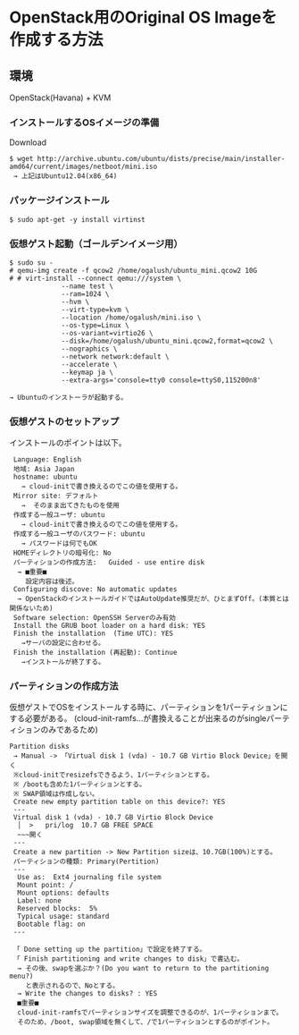 <!--
************************************************************
OpenStackのOSイメージを独自に作成する方法
参照元: http://docs.openstack.org/image-guide/content/ubuntu-image.html#d6e1013
        http://docs.openstack.org/image-guide/content/ch_openstack_images.html#support-resizing
        https://help.ubuntu.com/community/Installation/MinimalCD#A64-bit_PC_.28amd64.2C_x86_64.29
        http://docs.openstack.org/image-guide/content/ch_openstack_images.html
Copyright (c) Takehiko OGASAWARA 2014 All Rights Reserved.
************************************************************
-->

# OpenStack用のOriginal OS Imageを作成する方法
## 環境
 OpenStack(Havana) + KVM

### インストールするOSイメージの準備
Download
```
$ wget http://archive.ubuntu.com/ubuntu/dists/precise/main/installer-amd64/current/images/netboot/mini.iso
 → 上記はUbuntu12.04(x86_64)
```

### パッケージインストール
```
$ sudo apt-get -y install virtinst
```

### 仮想ゲスト起動（ゴールデンイメージ用）
```
$ sudo su -
# qemu-img create -f qcow2 /home/ogalush/ubuntu_mini.qcow2 10G
# # virt-install --connect qemu:///system \
             --name test \
             --ram=1024 \
             --hvm \
             --virt-type=kvm \
             --location /home/ogalush/mini.iso \
             --os-type=Linux \
             --os-variant=virtio26 \
             --disk=/home/ogalush/ubuntu_mini.qcow2,format=qcow2 \
             --nographics \
             --network network:default \
             --accelerate \
             --keymap ja \
             --extra-args='console=tty0 console=ttyS0,115200n8'

→ Ubuntuのインストーラが起動する。
```

### 仮想ゲストのセットアップ
インストールのポイントは以下。
```
 Language: English
 地域: Asia Japan
 hostname: ubuntu
   → cloud-initで書き換えるのでこの値を使用する。
 Mirror site: デフォルト
   →  そのまま出てきたものを使用
 作成する一般ユーザ: ubuntu
   → cloud-initで書き換えるのでこの値を使用する。
 作成する一般ユーザのパスワード: ubuntu
   → パスワードは何でもOK
 HOMEディレクトリの暗号化: No
 パーティションの作成方法:   Guided - use entire disk
  → ■重要■
    設定内容は後述。
 Configuring discove: No automatic updates
  → OpenStackのインストールガイドではAutoUpdate推奨だが、ひとまずOff。(本質とは関係ないため)
 Software selection: OpenSSH Serverのみ有効
 Install the GRUB boot loader on a hard disk: YES
 Finish the installation  (Time UTC): YES
   →サーバの設定に合わせる。
 Finish the installation (再起動): Continue
   →インストールが終了する。
```

### パーティションの作成方法
仮想ゲストでOSをインストールする時に、パーティションを1パーティションにする必要がある。
(cloud-init-ramfs...が書換えることが出来るのがsingleパーティションのみであるため)
```
Partition disks
 → Manual -> 「Virtual disk 1 (vda) - 10.7 GB Virtio Block Device」を開く
 ※cloud-initでresizefsできるよう、1パーティションとする。
 ※ /bootも含めた1パーティションとする。
 ※ SWAP領域は作成しない。
 Create new empty partition table on this device?: YES
 ---
 Virtual disk 1 (vda) - 10.7 GB Virtio Block Device
  │  >   pri/log  10.7 GB FREE SPACE
  ~~~開く
 ---
 Create a new partition -> New Partition sizeは、10.7GB(100%)とする。
 パーティションの種類: Primary(Pertition)
 ---
  Use as:  Ext4 journaling file system
  Mount point: /
  Mount options: defaults
  Label: none
  Reserved blocks:  5%
  Typical usage: standard
  Bootable flag: on
 ---

 「 Done setting up the partition」で設定を終了する。
 「 Finish partitioning and write changes to disk」で書込む。
  → その後、swapを選ぶか？(Do you want to return to the partitioning menu?)
    と表示されるので、Noとする。
  → Write the changes to disks? : YES
  ■重要■
  cloud-init-ramfsでパーティションサイズを調整できるのが、1パーティションまで。
  そのため、/boot, swap領域を無くして、/で1パーティションとするのがポイント。
```
